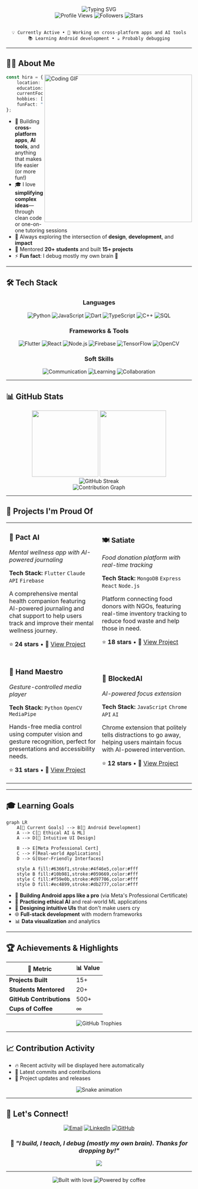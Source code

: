 <div align="center">
  <img src="https://readme-typing-svg.herokuapp.com?font=Fira+Code&size=50&duration=3000&pause=1000&color=6366F1&center=true&vCenter=true&width=600&height=100&lines=Hi%2C+I'm+Hira+Sajid+%F0%9F%91%A9%E2%80%8D%F0%9F%92%BB;Computer+Science+Student;Full-Stack+Developer;AI+Enthusiast" alt="Typing SVG" />
</div>

<div align="center">
  <img src="https://komarev.com/ghpvc/?username=hirasajid&color=blueviolet&style=flat-square&label=Profile+Views" alt="Profile Views" />
  <img src="https://img.shields.io/github/followers/hirasajid?style=flat-square&color=blue" alt="Followers" />
  <img src="https://img.shields.io/github/stars/hirasajid?style=flat-square&color=yellow" alt="Stars" />
</div>

<br>

<div align="center">
  
  ```
  💡 Currently Active • 🚀 Working on cross-platform apps and AI tools
  📚 Learning Android development • ☕ Probably debugging
  ```
  
</div>

---

## 🧑‍💻 About Me

<img align="right" alt="Coding GIF" width="400" src="https://raw.githubusercontent.com/abhisheknaiidu/abhisheknaiidu/master/code.gif">

```typescript
const hira = {
    location: "Islamabad, Pakistan",
    education: "Computer Science @ NUST",
    currentFocus: ["Cross-platform apps", "AI tools", "UI/UX"],
    hobbies: ["Building cool stuff", "Teaching/Mentoring", "Event organizing"],
    funFact: "I might be refactoring code or decorating a campus event—no in-between!"
};
```

- 🔭 Building **cross-platform apps**, **AI tools**, and anything that makes life easier (or more fun!)
- 🎓 I love **simplifying complex ideas**—through clean code or one-on-one tutoring sessions  
- 🌱 Always exploring the intersection of **design**, **development**, and **impact**
- 👥 Mentored **20+ students** and built **15+ projects**
- ⚡ **Fun fact**: I debug mostly my own brain 🧠

---

## 🛠️ Tech Stack

<div align="center">

### Languages
![Python](https://img.shields.io/badge/Python-3776AB?style=for-the-badge&logo=python&logoColor=white)
![JavaScript](https://img.shields.io/badge/JavaScript-F7DF1E?style=for-the-badge&logo=javascript&logoColor=black)
![Dart](https://img.shields.io/badge/Dart-0175C2?style=for-the-badge&logo=dart&logoColor=white)
![TypeScript](https://img.shields.io/badge/TypeScript-007ACC?style=for-the-badge&logo=typescript&logoColor=white)
![C++](https://img.shields.io/badge/C++-00599C?style=for-the-badge&logo=cplusplus&logoColor=white)
![SQL](https://img.shields.io/badge/SQL-336791?style=for-the-badge&logo=postgresql&logoColor=white)

### Frameworks & Tools
![Flutter](https://img.shields.io/badge/Flutter-02569B?style=for-the-badge&logo=flutter&logoColor=white)
![React](https://img.shields.io/badge/React-20232A?style=for-the-badge&logo=react&logoColor=61DAFB)
![Node.js](https://img.shields.io/badge/Node.js-339933?style=for-the-badge&logo=nodedotjs&logoColor=white)
![Firebase](https://img.shields.io/badge/Firebase-FFCA28?style=for-the-badge&logo=firebase&logoColor=black)
![TensorFlow](https://img.shields.io/badge/TensorFlow-FF6F00?style=for-the-badge&logo=tensorflow&logoColor=white)
![OpenCV](https://img.shields.io/badge/OpenCV-5C3EE8?style=for-the-badge&logo=opencv&logoColor=white)

### Soft Skills
![Communication](https://img.shields.io/badge/Clear_Communicator-4CAF50?style=for-the-badge&logo=chat&logoColor=white)
![Learning](https://img.shields.io/badge/Curious_Learner-2196F3?style=for-the-badge&logo=search&logoColor=white)
![Collaboration](https://img.shields.io/badge/Team_Player-9C27B0?style=for-the-badge&logo=people&logoColor=white)

</div>

---

## 📊 GitHub Stats

<div align="center">
  <img height="180em" src="https://github-readme-stats.vercel.app/api?username=hirasajid&show_icons=true&theme=radical&hide_border=true&count_private=true"/>
  <img height="180em" src="https://github-readme-stats.vercel.app/api/top-langs/?username=hirasajid&layout=compact&theme=radical&hide_border=true"/>
</div>

<div align="center">
  <img src="https://github-readme-streak-stats.herokuapp.com/?user=hirasajid&theme=radical&hide_border=true" alt="GitHub Streak"/>
</div>

<div align="center">
  <img src="https://github-readme-activity-graph.vercel.app/graph?username=hirasajid&theme=react-dark&hide_border=true&area=true" alt="Contribution Graph"/>
</div>

---

## 🚀 Projects I'm Proud Of

<table>
<tr>
<td width="50%">

### 🧠 Pact AI
*Mental wellness app with AI-powered journaling*

**Tech Stack:** `Flutter` `Claude API` `Firebase`

A comprehensive mental health companion featuring AI-powered journaling and chat support to help users track and improve their mental wellness journey.

⭐ **24 stars** • 🔗 [View Project](#)

</td>
<td width="50%">

### 🍽️ Satiate
*Food donation platform with real-time tracking*

**Tech Stack:** `MongoDB` `Express` `React` `Node.js`

Platform connecting food donors with NGOs, featuring real-time inventory tracking to reduce food waste and help those in need.

⭐ **18 stars** • 🔗 [View Project](#)

</td>
</tr>
<tr>
<td width="50%">

### 👋 Hand Maestro
*Gesture-controlled media player*

**Tech Stack:** `Python` `OpenCV` `MediaPipe`

Hands-free media control using computer vision and gesture recognition, perfect for presentations and accessibility needs.

⭐ **31 stars** • 🔗 [View Project](#)

</td>
<td width="50%">

### 🚫 BlockedAI
*AI-powered focus extension*

**Tech Stack:** `JavaScript` `Chrome API` `AI`

Chrome extension that politely tells distractions to go away, helping users maintain focus with AI-powered intervention.

⭐ **12 stars** • 🔗 [View Project](#)

</td>
</tr>
</table>

---

## 🎓 Learning Goals

```mermaid
graph LR
    A[🎯 Current Goals] --> B[📱 Android Development]
    A --> C[🤖 Ethical AI & ML]
    A --> D[🎨 Intuitive UI Design]
    
    B --> E[Meta Professional Cert]
    C --> F[Real-world Applications]
    D --> G[User-Friendly Interfaces]
    
    style A fill:#6366f1,stroke:#4f46e5,color:#fff
    style B fill:#10b981,stroke:#059669,color:#fff
    style C fill:#f59e0b,stroke:#d97706,color:#fff
    style D fill:#ec4899,stroke:#db2777,color:#fff
```

- 📱 **Building Android apps like a pro** (via Meta's Professional Certificate)
- 🤖 **Practicing ethical AI** and real-world ML applications  
- 🎨 **Designing intuitive UIs** that don't make users cry
- 🌐 **Full-stack development** with modern frameworks
- 📊 **Data visualization** and analytics

---

## 🏆 Achievements & Highlights

<div align="center">

| 🎯 Metric | 📊 Value |
|-----------|----------|
| **Projects Built** | 15+ |
| **Students Mentored** | 20+ |
| **GitHub Contributions** | 500+ |
| **Cups of Coffee** | ∞ |

</div>

<div align="center">
  <img src="https://github-profile-trophy.vercel.app/?username=hirasajid&theme=radical&no-frame=true&margin-w=15&margin-h=15&column=4" alt="GitHub Trophies"/>
</div>

---

## 📈 Contribution Activity

<!--START_SECTION:activity-->
- 🔥 Recent activity will be displayed here automatically
- 📝 Latest commits and contributions
- 🚀 Project updates and releases
<!--END_SECTION:activity-->

<div align="center">
  <img src="https://raw.githubusercontent.com/hirasajid/hirasajid/output/snake.svg" alt="Snake animation" />
</div>

---

## 🤝 Let's Connect!

<div align="center">

[![Email](https://img.shields.io/badge/Email-D14836?style=for-the-badge&logo=gmail&logoColor=white)](mailto:hirasajid.dev@gmail.com)
[![LinkedIn](https://img.shields.io/badge/LinkedIn-0077B5?style=for-the-badge&logo=linkedin&logoColor=white)](https://linkedin.com/in/hsajid-cs)
[![GitHub](https://img.shields.io/badge/GitHub-100000?style=for-the-badge&logo=github&logoColor=white)](https://github.com/hirasajid)

</div>

<div align="center">
  
  ### 💭 *"I build, I teach, I debug (mostly my own brain). Thanks for dropping by!"*
  
  <img src="https://capsule-render.vercel.app/api?type=waving&color=gradient&height=100&section=footer&text=Thanks%20for%20visiting!&fontSize=16&fontColor=fff&animation=twinkling" />
  
</div>

---

<div align="center">
  <img src="https://forthebadge.com/images/badges/built-with-love.svg" alt="Built with love"/>
  <img src="https://forthebadge.com/images/badges/powered-by-coffee.svg" alt="Powered by coffee"/>
</div>
